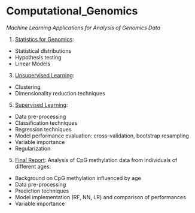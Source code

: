 # Computational_Genomics
*Machine Learning Applications for Analysis of Genomics Data*

1. [Statistics for Genomics](https://github.com/olxssa/Computational_Genomics/blob/main/Module1_Statistics_for_genomics.ipynb):
* Statistical distributions
* Hypothesis testing
* Linear Models

3. [Unsupervised Learning](https://github.com/olxssa/Computational_Genomics/blob/main/Module2_Unsupervised_Learning.ipynb):
* Clustering
* Dimensionality reduction techniques
   
5. [Supervised Learning](https://github.com/olxssa/Computational_Genomics/blob/main/Module3_Supervised_Learning.ipynb):
* Data pre-processing
* Classification techniques
* Regression techniques
* Model performance evaluation: cross-validation, bootstrap resampling
* Variable importance
* Regularization

5. [Final Report](https://github.com/olxssa/Computational_Genomics/blob/main/Final_Report.ipynb):
Analysis of CpG methylation data from individuals of different ages:
* Background on CpG methylation influenced by age
* Data pre-processing
* Prediction techniques
* Model implementation (RF, NN, LR) and comparison of performances
* Variable importance
